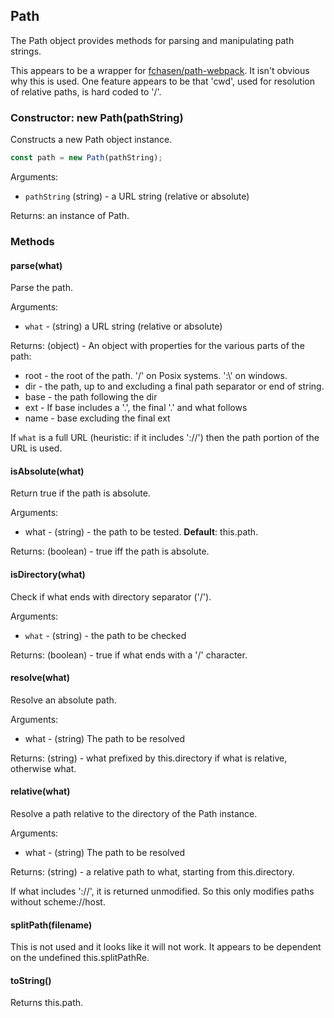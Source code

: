 <h2 id="path">Path</h2>

The Path object provides methods for parsing and manipulating path strings.

This appears to be a wrapper for
[fchasen/path-webpack](https://github.com/fchasen/path-webpack).
It isn't obvious why this is used. One feature appears to be that 'cwd',
used for resolution of relative paths, is hard coded to '/'.


<h3 id="path.constructor">Constructor: new Path(pathString)</h3>

Constructs a new Path object instance.

```js
const path = new Path(pathString);
```
Arguments:
 
 * `pathString` (string) - a URL string (relative or absolute)

Returns: an instance of Path.


<h3 id='path.methods'>Methods</h3>


<h4 id="path.parse">parse(what)</h4>

Parse the path.

Arguments:

 * `what` - (string) a URL string (relative or absolute)

Returns: (object) - An object with properties for the various parts of the
path:

 * root - the root of the path. '/' on Posix systems. '<drive>:\\' on windows.
 * dir - the path, up to and excluding a final path separator or end of string.
 * base - the path following the dir
 * ext - If base includes a '.', the final '.' and what follows
 * name - base excluding the final ext

If `what` is a full URL (heuristic: if it includes '://') then the path
portion of the URL is used.

<h4 id="path.isAbsolute">isAbsolute(what)</h4>

Return true if the path is absolute.

Arguments:

 * what - (string) - the path to be tested. **Default**: this.path.

Returns: (boolean) - true iff the path is absolute.

<h4 id="path.isDirectory">isDirectory(what)</h4>

Check if what ends with directory separator ('/').

Arguments:

 * `what` - (string) - the path to be checked

Returns: (boolean) - true if what ends with a '/' character.

<h4 id="path.resolve">resolve(what)</h4>

Resolve an absolute path.

Arguments:

 * what - (string) The path to be resolved

Returns: (string) - what prefixed by this.directory if what is relative,
otherwise what.

<h4 id="path.relative">relative(what)</h4>

Resolve a path relative to the directory of the Path instance.

Arguments:

 * what - (string) The path to be resolved

Returns: (string) - a relative path to what, starting from this.directory.

If what includes '://', it is returned unmodified. So this only modifies
paths without scheme://host. 

<h4 id="path.splitPath">splitPath(filename)</h4>

This is not used and it looks like it will not work. It appears to be
dependent on the undefined this.splitPathRe.

<h4 id="path.toString">toString()</h4>

Returns this.path.

